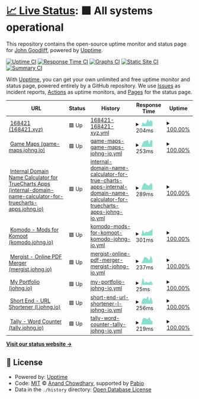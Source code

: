 # [📈 Live Status](https://status.johng.io): <!--live status--> **🟩 All systems operational**

This repository contains the open-source uptime monitor and status page for [John Goodliff](johng.io), powered by [Upptime](https://github.com/upptime/upptime).

[![Uptime CI](https://github.com/jerboa88/status/workflows/Uptime%20CI/badge.svg)](https://github.com/jerboa88/status/actions?query=workflow%3A%22Uptime+CI%22)
[![Response Time CI](https://github.com/jerboa88/status/workflows/Response%20Time%20CI/badge.svg)](https://github.com/jerboa88/status/actions?query=workflow%3A%22Response+Time+CI%22)
[![Graphs CI](https://github.com/jerboa88/status/workflows/Graphs%20CI/badge.svg)](https://github.com/jerboa88/status/actions?query=workflow%3A%22Graphs+CI%22)
[![Static Site CI](https://github.com/jerboa88/status/workflows/Static%20Site%20CI/badge.svg)](https://github.com/jerboa88/status/actions?query=workflow%3A%22Static+Site+CI%22)
[![Summary CI](https://github.com/jerboa88/status/workflows/Summary%20CI/badge.svg)](https://github.com/jerboa88/status/actions?query=workflow%3A%22Summary+CI%22)

With [Upptime](https://upptime.js.org), you can get your own unlimited and free uptime monitor and status page, powered entirely by a GitHub repository. We use [Issues](https://github.com/jerboa88/status/issues) as incident reports, [Actions](https://github.com/jerboa88/status/actions) as uptime monitors, and [Pages](https://status.johng.io) for the status page.

<!--start: status pages-->
<!-- This summary is generated by Upptime (https://github.com/upptime/upptime) -->
<!-- Do not edit this manually, your changes will be overwritten -->
<!-- prettier-ignore -->
| URL | Status | History | Response Time | Uptime |
| --- | ------ | ------- | ------------- | ------ |
| <img alt="" src="https://icons.duckduckgo.com/ip3/168421.xyz.ico" height="13"> [168421 (168421.xyz)](https://168421.xyz) | 🟩 Up | [168421-168421-xyz.yml](https://github.com/jerboa88/status/commits/HEAD/history/168421-168421-xyz.yml) | <details><summary><img alt="Response time graph" src="./graphs/168421-168421-xyz/response-time-week.png" height="20"> 204ms</summary><br><a href="https://status.johng.io/history/168421-168421-xyz"><img alt="Response time 255" src="https://img.shields.io/endpoint?url=https%3A%2F%2Fraw.githubusercontent.com%2Fjerboa88%2Fstatus%2FHEAD%2Fapi%2F168421-168421-xyz%2Fresponse-time.json"></a><br><a href="https://status.johng.io/history/168421-168421-xyz"><img alt="24-hour response time 216" src="https://img.shields.io/endpoint?url=https%3A%2F%2Fraw.githubusercontent.com%2Fjerboa88%2Fstatus%2FHEAD%2Fapi%2F168421-168421-xyz%2Fresponse-time-day.json"></a><br><a href="https://status.johng.io/history/168421-168421-xyz"><img alt="7-day response time 204" src="https://img.shields.io/endpoint?url=https%3A%2F%2Fraw.githubusercontent.com%2Fjerboa88%2Fstatus%2FHEAD%2Fapi%2F168421-168421-xyz%2Fresponse-time-week.json"></a><br><a href="https://status.johng.io/history/168421-168421-xyz"><img alt="30-day response time 254" src="https://img.shields.io/endpoint?url=https%3A%2F%2Fraw.githubusercontent.com%2Fjerboa88%2Fstatus%2FHEAD%2Fapi%2F168421-168421-xyz%2Fresponse-time-month.json"></a><br><a href="https://status.johng.io/history/168421-168421-xyz"><img alt="1-year response time 255" src="https://img.shields.io/endpoint?url=https%3A%2F%2Fraw.githubusercontent.com%2Fjerboa88%2Fstatus%2FHEAD%2Fapi%2F168421-168421-xyz%2Fresponse-time-year.json"></a></details> | <details><summary><a href="https://status.johng.io/history/168421-168421-xyz">100.00%</a></summary><a href="https://status.johng.io/history/168421-168421-xyz"><img alt="All-time uptime 100.00%" src="https://img.shields.io/endpoint?url=https%3A%2F%2Fraw.githubusercontent.com%2Fjerboa88%2Fstatus%2FHEAD%2Fapi%2F168421-168421-xyz%2Fuptime.json"></a><br><a href="https://status.johng.io/history/168421-168421-xyz"><img alt="24-hour uptime 100.00%" src="https://img.shields.io/endpoint?url=https%3A%2F%2Fraw.githubusercontent.com%2Fjerboa88%2Fstatus%2FHEAD%2Fapi%2F168421-168421-xyz%2Fuptime-day.json"></a><br><a href="https://status.johng.io/history/168421-168421-xyz"><img alt="7-day uptime 100.00%" src="https://img.shields.io/endpoint?url=https%3A%2F%2Fraw.githubusercontent.com%2Fjerboa88%2Fstatus%2FHEAD%2Fapi%2F168421-168421-xyz%2Fuptime-week.json"></a><br><a href="https://status.johng.io/history/168421-168421-xyz"><img alt="30-day uptime 100.00%" src="https://img.shields.io/endpoint?url=https%3A%2F%2Fraw.githubusercontent.com%2Fjerboa88%2Fstatus%2FHEAD%2Fapi%2F168421-168421-xyz%2Fuptime-month.json"></a><br><a href="https://status.johng.io/history/168421-168421-xyz"><img alt="1-year uptime 100.00%" src="https://img.shields.io/endpoint?url=https%3A%2F%2Fraw.githubusercontent.com%2Fjerboa88%2Fstatus%2FHEAD%2Fapi%2F168421-168421-xyz%2Fuptime-year.json"></a></details>
| <img alt="" src="https://icons.duckduckgo.com/ip3/game-maps.johng.io.ico" height="13"> [Game Maps (game-maps.johng.io)](https://game-maps.johng.io) | 🟩 Up | [game-maps-game-maps-johng-io.yml](https://github.com/jerboa88/status/commits/HEAD/history/game-maps-game-maps-johng-io.yml) | <details><summary><img alt="Response time graph" src="./graphs/game-maps-game-maps-johng-io/response-time-week.png" height="20"> 253ms</summary><br><a href="https://status.johng.io/history/game-maps-game-maps-johng-io"><img alt="Response time 301" src="https://img.shields.io/endpoint?url=https%3A%2F%2Fraw.githubusercontent.com%2Fjerboa88%2Fstatus%2FHEAD%2Fapi%2Fgame-maps-game-maps-johng-io%2Fresponse-time.json"></a><br><a href="https://status.johng.io/history/game-maps-game-maps-johng-io"><img alt="24-hour response time 276" src="https://img.shields.io/endpoint?url=https%3A%2F%2Fraw.githubusercontent.com%2Fjerboa88%2Fstatus%2FHEAD%2Fapi%2Fgame-maps-game-maps-johng-io%2Fresponse-time-day.json"></a><br><a href="https://status.johng.io/history/game-maps-game-maps-johng-io"><img alt="7-day response time 253" src="https://img.shields.io/endpoint?url=https%3A%2F%2Fraw.githubusercontent.com%2Fjerboa88%2Fstatus%2FHEAD%2Fapi%2Fgame-maps-game-maps-johng-io%2Fresponse-time-week.json"></a><br><a href="https://status.johng.io/history/game-maps-game-maps-johng-io"><img alt="30-day response time 286" src="https://img.shields.io/endpoint?url=https%3A%2F%2Fraw.githubusercontent.com%2Fjerboa88%2Fstatus%2FHEAD%2Fapi%2Fgame-maps-game-maps-johng-io%2Fresponse-time-month.json"></a><br><a href="https://status.johng.io/history/game-maps-game-maps-johng-io"><img alt="1-year response time 301" src="https://img.shields.io/endpoint?url=https%3A%2F%2Fraw.githubusercontent.com%2Fjerboa88%2Fstatus%2FHEAD%2Fapi%2Fgame-maps-game-maps-johng-io%2Fresponse-time-year.json"></a></details> | <details><summary><a href="https://status.johng.io/history/game-maps-game-maps-johng-io">100.00%</a></summary><a href="https://status.johng.io/history/game-maps-game-maps-johng-io"><img alt="All-time uptime 100.00%" src="https://img.shields.io/endpoint?url=https%3A%2F%2Fraw.githubusercontent.com%2Fjerboa88%2Fstatus%2FHEAD%2Fapi%2Fgame-maps-game-maps-johng-io%2Fuptime.json"></a><br><a href="https://status.johng.io/history/game-maps-game-maps-johng-io"><img alt="24-hour uptime 100.00%" src="https://img.shields.io/endpoint?url=https%3A%2F%2Fraw.githubusercontent.com%2Fjerboa88%2Fstatus%2FHEAD%2Fapi%2Fgame-maps-game-maps-johng-io%2Fuptime-day.json"></a><br><a href="https://status.johng.io/history/game-maps-game-maps-johng-io"><img alt="7-day uptime 100.00%" src="https://img.shields.io/endpoint?url=https%3A%2F%2Fraw.githubusercontent.com%2Fjerboa88%2Fstatus%2FHEAD%2Fapi%2Fgame-maps-game-maps-johng-io%2Fuptime-week.json"></a><br><a href="https://status.johng.io/history/game-maps-game-maps-johng-io"><img alt="30-day uptime 100.00%" src="https://img.shields.io/endpoint?url=https%3A%2F%2Fraw.githubusercontent.com%2Fjerboa88%2Fstatus%2FHEAD%2Fapi%2Fgame-maps-game-maps-johng-io%2Fuptime-month.json"></a><br><a href="https://status.johng.io/history/game-maps-game-maps-johng-io"><img alt="1-year uptime 100.00%" src="https://img.shields.io/endpoint?url=https%3A%2F%2Fraw.githubusercontent.com%2Fjerboa88%2Fstatus%2FHEAD%2Fapi%2Fgame-maps-game-maps-johng-io%2Fuptime-year.json"></a></details>
| <img alt="" src="https://icons.duckduckgo.com/ip3/internal-domain-name-calculator-for-truecharts-apps.johng.io.ico" height="13"> [Internal Domain Name Calculator for TrueCharts Apps (internal-domain-name-calculator-for-truecharts-apps.johng.io)](https://internal-domain-name-calculator-for-truecharts-apps.johng.io) | 🟩 Up | [internal-domain-name-calculator-for-true-charts-apps-internal-domain-name-calculator-for-truecharts-apps-johng-io.yml](https://github.com/jerboa88/status/commits/HEAD/history/internal-domain-name-calculator-for-true-charts-apps-internal-domain-name-calculator-for-truecharts-apps-johng-io.yml) | <details><summary><img alt="Response time graph" src="./graphs/internal-domain-name-calculator-for-true-charts-apps-internal-domain-name-calculator-for-truecharts-apps-johng-io/response-time-week.png" height="20"> 289ms</summary><br><a href="https://status.johng.io/history/internal-domain-name-calculator-for-true-charts-apps-internal-domain-name-calculator-for-truecharts-apps-johng-io"><img alt="Response time 289" src="https://img.shields.io/endpoint?url=https%3A%2F%2Fraw.githubusercontent.com%2Fjerboa88%2Fstatus%2FHEAD%2Fapi%2Finternal-domain-name-calculator-for-true-charts-apps-internal-domain-name-calculator-for-truecharts-apps-johng-io%2Fresponse-time.json"></a><br><a href="https://status.johng.io/history/internal-domain-name-calculator-for-true-charts-apps-internal-domain-name-calculator-for-truecharts-apps-johng-io"><img alt="24-hour response time 278" src="https://img.shields.io/endpoint?url=https%3A%2F%2Fraw.githubusercontent.com%2Fjerboa88%2Fstatus%2FHEAD%2Fapi%2Finternal-domain-name-calculator-for-true-charts-apps-internal-domain-name-calculator-for-truecharts-apps-johng-io%2Fresponse-time-day.json"></a><br><a href="https://status.johng.io/history/internal-domain-name-calculator-for-true-charts-apps-internal-domain-name-calculator-for-truecharts-apps-johng-io"><img alt="7-day response time 289" src="https://img.shields.io/endpoint?url=https%3A%2F%2Fraw.githubusercontent.com%2Fjerboa88%2Fstatus%2FHEAD%2Fapi%2Finternal-domain-name-calculator-for-true-charts-apps-internal-domain-name-calculator-for-truecharts-apps-johng-io%2Fresponse-time-week.json"></a><br><a href="https://status.johng.io/history/internal-domain-name-calculator-for-true-charts-apps-internal-domain-name-calculator-for-truecharts-apps-johng-io"><img alt="30-day response time 281" src="https://img.shields.io/endpoint?url=https%3A%2F%2Fraw.githubusercontent.com%2Fjerboa88%2Fstatus%2FHEAD%2Fapi%2Finternal-domain-name-calculator-for-true-charts-apps-internal-domain-name-calculator-for-truecharts-apps-johng-io%2Fresponse-time-month.json"></a><br><a href="https://status.johng.io/history/internal-domain-name-calculator-for-true-charts-apps-internal-domain-name-calculator-for-truecharts-apps-johng-io"><img alt="1-year response time 289" src="https://img.shields.io/endpoint?url=https%3A%2F%2Fraw.githubusercontent.com%2Fjerboa88%2Fstatus%2FHEAD%2Fapi%2Finternal-domain-name-calculator-for-true-charts-apps-internal-domain-name-calculator-for-truecharts-apps-johng-io%2Fresponse-time-year.json"></a></details> | <details><summary><a href="https://status.johng.io/history/internal-domain-name-calculator-for-true-charts-apps-internal-domain-name-calculator-for-truecharts-apps-johng-io">100.00%</a></summary><a href="https://status.johng.io/history/internal-domain-name-calculator-for-true-charts-apps-internal-domain-name-calculator-for-truecharts-apps-johng-io"><img alt="All-time uptime 100.00%" src="https://img.shields.io/endpoint?url=https%3A%2F%2Fraw.githubusercontent.com%2Fjerboa88%2Fstatus%2FHEAD%2Fapi%2Finternal-domain-name-calculator-for-true-charts-apps-internal-domain-name-calculator-for-truecharts-apps-johng-io%2Fuptime.json"></a><br><a href="https://status.johng.io/history/internal-domain-name-calculator-for-true-charts-apps-internal-domain-name-calculator-for-truecharts-apps-johng-io"><img alt="24-hour uptime 100.00%" src="https://img.shields.io/endpoint?url=https%3A%2F%2Fraw.githubusercontent.com%2Fjerboa88%2Fstatus%2FHEAD%2Fapi%2Finternal-domain-name-calculator-for-true-charts-apps-internal-domain-name-calculator-for-truecharts-apps-johng-io%2Fuptime-day.json"></a><br><a href="https://status.johng.io/history/internal-domain-name-calculator-for-true-charts-apps-internal-domain-name-calculator-for-truecharts-apps-johng-io"><img alt="7-day uptime 100.00%" src="https://img.shields.io/endpoint?url=https%3A%2F%2Fraw.githubusercontent.com%2Fjerboa88%2Fstatus%2FHEAD%2Fapi%2Finternal-domain-name-calculator-for-true-charts-apps-internal-domain-name-calculator-for-truecharts-apps-johng-io%2Fuptime-week.json"></a><br><a href="https://status.johng.io/history/internal-domain-name-calculator-for-true-charts-apps-internal-domain-name-calculator-for-truecharts-apps-johng-io"><img alt="30-day uptime 100.00%" src="https://img.shields.io/endpoint?url=https%3A%2F%2Fraw.githubusercontent.com%2Fjerboa88%2Fstatus%2FHEAD%2Fapi%2Finternal-domain-name-calculator-for-true-charts-apps-internal-domain-name-calculator-for-truecharts-apps-johng-io%2Fuptime-month.json"></a><br><a href="https://status.johng.io/history/internal-domain-name-calculator-for-true-charts-apps-internal-domain-name-calculator-for-truecharts-apps-johng-io"><img alt="1-year uptime 100.00%" src="https://img.shields.io/endpoint?url=https%3A%2F%2Fraw.githubusercontent.com%2Fjerboa88%2Fstatus%2FHEAD%2Fapi%2Finternal-domain-name-calculator-for-true-charts-apps-internal-domain-name-calculator-for-truecharts-apps-johng-io%2Fuptime-year.json"></a></details>
| <img alt="" src="https://icons.duckduckgo.com/ip3/komodo.johng.io.ico" height="13"> [Komodo - Mods for Komoot (komodo.johng.io)](https://komodo.johng.io) | 🟩 Up | [komodo-mods-for-komoot-komodo-johng-io.yml](https://github.com/jerboa88/status/commits/HEAD/history/komodo-mods-for-komoot-komodo-johng-io.yml) | <details><summary><img alt="Response time graph" src="./graphs/komodo-mods-for-komoot-komodo-johng-io/response-time-week.png" height="20"> 301ms</summary><br><a href="https://status.johng.io/history/komodo-mods-for-komoot-komodo-johng-io"><img alt="Response time 273" src="https://img.shields.io/endpoint?url=https%3A%2F%2Fraw.githubusercontent.com%2Fjerboa88%2Fstatus%2FHEAD%2Fapi%2Fkomodo-mods-for-komoot-komodo-johng-io%2Fresponse-time.json"></a><br><a href="https://status.johng.io/history/komodo-mods-for-komoot-komodo-johng-io"><img alt="24-hour response time 460" src="https://img.shields.io/endpoint?url=https%3A%2F%2Fraw.githubusercontent.com%2Fjerboa88%2Fstatus%2FHEAD%2Fapi%2Fkomodo-mods-for-komoot-komodo-johng-io%2Fresponse-time-day.json"></a><br><a href="https://status.johng.io/history/komodo-mods-for-komoot-komodo-johng-io"><img alt="7-day response time 301" src="https://img.shields.io/endpoint?url=https%3A%2F%2Fraw.githubusercontent.com%2Fjerboa88%2Fstatus%2FHEAD%2Fapi%2Fkomodo-mods-for-komoot-komodo-johng-io%2Fresponse-time-week.json"></a><br><a href="https://status.johng.io/history/komodo-mods-for-komoot-komodo-johng-io"><img alt="30-day response time 270" src="https://img.shields.io/endpoint?url=https%3A%2F%2Fraw.githubusercontent.com%2Fjerboa88%2Fstatus%2FHEAD%2Fapi%2Fkomodo-mods-for-komoot-komodo-johng-io%2Fresponse-time-month.json"></a><br><a href="https://status.johng.io/history/komodo-mods-for-komoot-komodo-johng-io"><img alt="1-year response time 273" src="https://img.shields.io/endpoint?url=https%3A%2F%2Fraw.githubusercontent.com%2Fjerboa88%2Fstatus%2FHEAD%2Fapi%2Fkomodo-mods-for-komoot-komodo-johng-io%2Fresponse-time-year.json"></a></details> | <details><summary><a href="https://status.johng.io/history/komodo-mods-for-komoot-komodo-johng-io">100.00%</a></summary><a href="https://status.johng.io/history/komodo-mods-for-komoot-komodo-johng-io"><img alt="All-time uptime 100.00%" src="https://img.shields.io/endpoint?url=https%3A%2F%2Fraw.githubusercontent.com%2Fjerboa88%2Fstatus%2FHEAD%2Fapi%2Fkomodo-mods-for-komoot-komodo-johng-io%2Fuptime.json"></a><br><a href="https://status.johng.io/history/komodo-mods-for-komoot-komodo-johng-io"><img alt="24-hour uptime 100.00%" src="https://img.shields.io/endpoint?url=https%3A%2F%2Fraw.githubusercontent.com%2Fjerboa88%2Fstatus%2FHEAD%2Fapi%2Fkomodo-mods-for-komoot-komodo-johng-io%2Fuptime-day.json"></a><br><a href="https://status.johng.io/history/komodo-mods-for-komoot-komodo-johng-io"><img alt="7-day uptime 100.00%" src="https://img.shields.io/endpoint?url=https%3A%2F%2Fraw.githubusercontent.com%2Fjerboa88%2Fstatus%2FHEAD%2Fapi%2Fkomodo-mods-for-komoot-komodo-johng-io%2Fuptime-week.json"></a><br><a href="https://status.johng.io/history/komodo-mods-for-komoot-komodo-johng-io"><img alt="30-day uptime 100.00%" src="https://img.shields.io/endpoint?url=https%3A%2F%2Fraw.githubusercontent.com%2Fjerboa88%2Fstatus%2FHEAD%2Fapi%2Fkomodo-mods-for-komoot-komodo-johng-io%2Fuptime-month.json"></a><br><a href="https://status.johng.io/history/komodo-mods-for-komoot-komodo-johng-io"><img alt="1-year uptime 100.00%" src="https://img.shields.io/endpoint?url=https%3A%2F%2Fraw.githubusercontent.com%2Fjerboa88%2Fstatus%2FHEAD%2Fapi%2Fkomodo-mods-for-komoot-komodo-johng-io%2Fuptime-year.json"></a></details>
| <img alt="" src="https://icons.duckduckgo.com/ip3/mergist.johng.io.ico" height="13"> [Mergist - Online PDF Merger (mergist.johng.io)](https://mergist.johng.io) | 🟩 Up | [mergist-online-pdf-merger-mergist-johng-io.yml](https://github.com/jerboa88/status/commits/HEAD/history/mergist-online-pdf-merger-mergist-johng-io.yml) | <details><summary><img alt="Response time graph" src="./graphs/mergist-online-pdf-merger-mergist-johng-io/response-time-week.png" height="20"> 237ms</summary><br><a href="https://status.johng.io/history/mergist-online-pdf-merger-mergist-johng-io"><img alt="Response time 305" src="https://img.shields.io/endpoint?url=https%3A%2F%2Fraw.githubusercontent.com%2Fjerboa88%2Fstatus%2FHEAD%2Fapi%2Fmergist-online-pdf-merger-mergist-johng-io%2Fresponse-time.json"></a><br><a href="https://status.johng.io/history/mergist-online-pdf-merger-mergist-johng-io"><img alt="24-hour response time 144" src="https://img.shields.io/endpoint?url=https%3A%2F%2Fraw.githubusercontent.com%2Fjerboa88%2Fstatus%2FHEAD%2Fapi%2Fmergist-online-pdf-merger-mergist-johng-io%2Fresponse-time-day.json"></a><br><a href="https://status.johng.io/history/mergist-online-pdf-merger-mergist-johng-io"><img alt="7-day response time 237" src="https://img.shields.io/endpoint?url=https%3A%2F%2Fraw.githubusercontent.com%2Fjerboa88%2Fstatus%2FHEAD%2Fapi%2Fmergist-online-pdf-merger-mergist-johng-io%2Fresponse-time-week.json"></a><br><a href="https://status.johng.io/history/mergist-online-pdf-merger-mergist-johng-io"><img alt="30-day response time 290" src="https://img.shields.io/endpoint?url=https%3A%2F%2Fraw.githubusercontent.com%2Fjerboa88%2Fstatus%2FHEAD%2Fapi%2Fmergist-online-pdf-merger-mergist-johng-io%2Fresponse-time-month.json"></a><br><a href="https://status.johng.io/history/mergist-online-pdf-merger-mergist-johng-io"><img alt="1-year response time 305" src="https://img.shields.io/endpoint?url=https%3A%2F%2Fraw.githubusercontent.com%2Fjerboa88%2Fstatus%2FHEAD%2Fapi%2Fmergist-online-pdf-merger-mergist-johng-io%2Fresponse-time-year.json"></a></details> | <details><summary><a href="https://status.johng.io/history/mergist-online-pdf-merger-mergist-johng-io">100.00%</a></summary><a href="https://status.johng.io/history/mergist-online-pdf-merger-mergist-johng-io"><img alt="All-time uptime 100.00%" src="https://img.shields.io/endpoint?url=https%3A%2F%2Fraw.githubusercontent.com%2Fjerboa88%2Fstatus%2FHEAD%2Fapi%2Fmergist-online-pdf-merger-mergist-johng-io%2Fuptime.json"></a><br><a href="https://status.johng.io/history/mergist-online-pdf-merger-mergist-johng-io"><img alt="24-hour uptime 100.00%" src="https://img.shields.io/endpoint?url=https%3A%2F%2Fraw.githubusercontent.com%2Fjerboa88%2Fstatus%2FHEAD%2Fapi%2Fmergist-online-pdf-merger-mergist-johng-io%2Fuptime-day.json"></a><br><a href="https://status.johng.io/history/mergist-online-pdf-merger-mergist-johng-io"><img alt="7-day uptime 100.00%" src="https://img.shields.io/endpoint?url=https%3A%2F%2Fraw.githubusercontent.com%2Fjerboa88%2Fstatus%2FHEAD%2Fapi%2Fmergist-online-pdf-merger-mergist-johng-io%2Fuptime-week.json"></a><br><a href="https://status.johng.io/history/mergist-online-pdf-merger-mergist-johng-io"><img alt="30-day uptime 100.00%" src="https://img.shields.io/endpoint?url=https%3A%2F%2Fraw.githubusercontent.com%2Fjerboa88%2Fstatus%2FHEAD%2Fapi%2Fmergist-online-pdf-merger-mergist-johng-io%2Fuptime-month.json"></a><br><a href="https://status.johng.io/history/mergist-online-pdf-merger-mergist-johng-io"><img alt="1-year uptime 100.00%" src="https://img.shields.io/endpoint?url=https%3A%2F%2Fraw.githubusercontent.com%2Fjerboa88%2Fstatus%2FHEAD%2Fapi%2Fmergist-online-pdf-merger-mergist-johng-io%2Fuptime-year.json"></a></details>
| <img alt="" src="https://icons.duckduckgo.com/ip3/komodo.johng.io.ico" height="13"> [My Portfolio (johng.io)](https://komodo.johng.io) | 🟩 Up | [my-portfolio-johng-io.yml](https://github.com/jerboa88/status/commits/HEAD/history/my-portfolio-johng-io.yml) | <details><summary><img alt="Response time graph" src="./graphs/my-portfolio-johng-io/response-time-week.png" height="20"> 25ms</summary><br><a href="https://status.johng.io/history/my-portfolio-johng-io"><img alt="Response time 36" src="https://img.shields.io/endpoint?url=https%3A%2F%2Fraw.githubusercontent.com%2Fjerboa88%2Fstatus%2FHEAD%2Fapi%2Fmy-portfolio-johng-io%2Fresponse-time.json"></a><br><a href="https://status.johng.io/history/my-portfolio-johng-io"><img alt="24-hour response time 14" src="https://img.shields.io/endpoint?url=https%3A%2F%2Fraw.githubusercontent.com%2Fjerboa88%2Fstatus%2FHEAD%2Fapi%2Fmy-portfolio-johng-io%2Fresponse-time-day.json"></a><br><a href="https://status.johng.io/history/my-portfolio-johng-io"><img alt="7-day response time 25" src="https://img.shields.io/endpoint?url=https%3A%2F%2Fraw.githubusercontent.com%2Fjerboa88%2Fstatus%2FHEAD%2Fapi%2Fmy-portfolio-johng-io%2Fresponse-time-week.json"></a><br><a href="https://status.johng.io/history/my-portfolio-johng-io"><img alt="30-day response time 33" src="https://img.shields.io/endpoint?url=https%3A%2F%2Fraw.githubusercontent.com%2Fjerboa88%2Fstatus%2FHEAD%2Fapi%2Fmy-portfolio-johng-io%2Fresponse-time-month.json"></a><br><a href="https://status.johng.io/history/my-portfolio-johng-io"><img alt="1-year response time 36" src="https://img.shields.io/endpoint?url=https%3A%2F%2Fraw.githubusercontent.com%2Fjerboa88%2Fstatus%2FHEAD%2Fapi%2Fmy-portfolio-johng-io%2Fresponse-time-year.json"></a></details> | <details><summary><a href="https://status.johng.io/history/my-portfolio-johng-io">100.00%</a></summary><a href="https://status.johng.io/history/my-portfolio-johng-io"><img alt="All-time uptime 100.00%" src="https://img.shields.io/endpoint?url=https%3A%2F%2Fraw.githubusercontent.com%2Fjerboa88%2Fstatus%2FHEAD%2Fapi%2Fmy-portfolio-johng-io%2Fuptime.json"></a><br><a href="https://status.johng.io/history/my-portfolio-johng-io"><img alt="24-hour uptime 100.00%" src="https://img.shields.io/endpoint?url=https%3A%2F%2Fraw.githubusercontent.com%2Fjerboa88%2Fstatus%2FHEAD%2Fapi%2Fmy-portfolio-johng-io%2Fuptime-day.json"></a><br><a href="https://status.johng.io/history/my-portfolio-johng-io"><img alt="7-day uptime 100.00%" src="https://img.shields.io/endpoint?url=https%3A%2F%2Fraw.githubusercontent.com%2Fjerboa88%2Fstatus%2FHEAD%2Fapi%2Fmy-portfolio-johng-io%2Fuptime-week.json"></a><br><a href="https://status.johng.io/history/my-portfolio-johng-io"><img alt="30-day uptime 100.00%" src="https://img.shields.io/endpoint?url=https%3A%2F%2Fraw.githubusercontent.com%2Fjerboa88%2Fstatus%2FHEAD%2Fapi%2Fmy-portfolio-johng-io%2Fuptime-month.json"></a><br><a href="https://status.johng.io/history/my-portfolio-johng-io"><img alt="1-year uptime 100.00%" src="https://img.shields.io/endpoint?url=https%3A%2F%2Fraw.githubusercontent.com%2Fjerboa88%2Fstatus%2FHEAD%2Fapi%2Fmy-portfolio-johng-io%2Fuptime-year.json"></a></details>
| <img alt="" src="https://icons.duckduckgo.com/ip3/l.johng.io.ico" height="13"> [Short End - URL Shortener (l.johng.io)](https://l.johng.io) | 🟩 Up | [short-end-url-shortener-l-johng-io.yml](https://github.com/jerboa88/status/commits/HEAD/history/short-end-url-shortener-l-johng-io.yml) | <details><summary><img alt="Response time graph" src="./graphs/short-end-url-shortener-l-johng-io/response-time-week.png" height="20"> 256ms</summary><br><a href="https://status.johng.io/history/short-end-url-shortener-l-johng-io"><img alt="Response time 270" src="https://img.shields.io/endpoint?url=https%3A%2F%2Fraw.githubusercontent.com%2Fjerboa88%2Fstatus%2FHEAD%2Fapi%2Fshort-end-url-shortener-l-johng-io%2Fresponse-time.json"></a><br><a href="https://status.johng.io/history/short-end-url-shortener-l-johng-io"><img alt="24-hour response time 124" src="https://img.shields.io/endpoint?url=https%3A%2F%2Fraw.githubusercontent.com%2Fjerboa88%2Fstatus%2FHEAD%2Fapi%2Fshort-end-url-shortener-l-johng-io%2Fresponse-time-day.json"></a><br><a href="https://status.johng.io/history/short-end-url-shortener-l-johng-io"><img alt="7-day response time 256" src="https://img.shields.io/endpoint?url=https%3A%2F%2Fraw.githubusercontent.com%2Fjerboa88%2Fstatus%2FHEAD%2Fapi%2Fshort-end-url-shortener-l-johng-io%2Fresponse-time-week.json"></a><br><a href="https://status.johng.io/history/short-end-url-shortener-l-johng-io"><img alt="30-day response time 266" src="https://img.shields.io/endpoint?url=https%3A%2F%2Fraw.githubusercontent.com%2Fjerboa88%2Fstatus%2FHEAD%2Fapi%2Fshort-end-url-shortener-l-johng-io%2Fresponse-time-month.json"></a><br><a href="https://status.johng.io/history/short-end-url-shortener-l-johng-io"><img alt="1-year response time 270" src="https://img.shields.io/endpoint?url=https%3A%2F%2Fraw.githubusercontent.com%2Fjerboa88%2Fstatus%2FHEAD%2Fapi%2Fshort-end-url-shortener-l-johng-io%2Fresponse-time-year.json"></a></details> | <details><summary><a href="https://status.johng.io/history/short-end-url-shortener-l-johng-io">100.00%</a></summary><a href="https://status.johng.io/history/short-end-url-shortener-l-johng-io"><img alt="All-time uptime 100.00%" src="https://img.shields.io/endpoint?url=https%3A%2F%2Fraw.githubusercontent.com%2Fjerboa88%2Fstatus%2FHEAD%2Fapi%2Fshort-end-url-shortener-l-johng-io%2Fuptime.json"></a><br><a href="https://status.johng.io/history/short-end-url-shortener-l-johng-io"><img alt="24-hour uptime 100.00%" src="https://img.shields.io/endpoint?url=https%3A%2F%2Fraw.githubusercontent.com%2Fjerboa88%2Fstatus%2FHEAD%2Fapi%2Fshort-end-url-shortener-l-johng-io%2Fuptime-day.json"></a><br><a href="https://status.johng.io/history/short-end-url-shortener-l-johng-io"><img alt="7-day uptime 100.00%" src="https://img.shields.io/endpoint?url=https%3A%2F%2Fraw.githubusercontent.com%2Fjerboa88%2Fstatus%2FHEAD%2Fapi%2Fshort-end-url-shortener-l-johng-io%2Fuptime-week.json"></a><br><a href="https://status.johng.io/history/short-end-url-shortener-l-johng-io"><img alt="30-day uptime 100.00%" src="https://img.shields.io/endpoint?url=https%3A%2F%2Fraw.githubusercontent.com%2Fjerboa88%2Fstatus%2FHEAD%2Fapi%2Fshort-end-url-shortener-l-johng-io%2Fuptime-month.json"></a><br><a href="https://status.johng.io/history/short-end-url-shortener-l-johng-io"><img alt="1-year uptime 100.00%" src="https://img.shields.io/endpoint?url=https%3A%2F%2Fraw.githubusercontent.com%2Fjerboa88%2Fstatus%2FHEAD%2Fapi%2Fshort-end-url-shortener-l-johng-io%2Fuptime-year.json"></a></details>
| <img alt="" src="https://icons.duckduckgo.com/ip3/tally.johng.io.ico" height="13"> [Tally - Word Counter (tally.johng.io)](https://tally.johng.io) | 🟩 Up | [tally-word-counter-tally-johng-io.yml](https://github.com/jerboa88/status/commits/HEAD/history/tally-word-counter-tally-johng-io.yml) | <details><summary><img alt="Response time graph" src="./graphs/tally-word-counter-tally-johng-io/response-time-week.png" height="20"> 219ms</summary><br><a href="https://status.johng.io/history/tally-word-counter-tally-johng-io"><img alt="Response time 236" src="https://img.shields.io/endpoint?url=https%3A%2F%2Fraw.githubusercontent.com%2Fjerboa88%2Fstatus%2FHEAD%2Fapi%2Ftally-word-counter-tally-johng-io%2Fresponse-time.json"></a><br><a href="https://status.johng.io/history/tally-word-counter-tally-johng-io"><img alt="24-hour response time 128" src="https://img.shields.io/endpoint?url=https%3A%2F%2Fraw.githubusercontent.com%2Fjerboa88%2Fstatus%2FHEAD%2Fapi%2Ftally-word-counter-tally-johng-io%2Fresponse-time-day.json"></a><br><a href="https://status.johng.io/history/tally-word-counter-tally-johng-io"><img alt="7-day response time 219" src="https://img.shields.io/endpoint?url=https%3A%2F%2Fraw.githubusercontent.com%2Fjerboa88%2Fstatus%2FHEAD%2Fapi%2Ftally-word-counter-tally-johng-io%2Fresponse-time-week.json"></a><br><a href="https://status.johng.io/history/tally-word-counter-tally-johng-io"><img alt="30-day response time 228" src="https://img.shields.io/endpoint?url=https%3A%2F%2Fraw.githubusercontent.com%2Fjerboa88%2Fstatus%2FHEAD%2Fapi%2Ftally-word-counter-tally-johng-io%2Fresponse-time-month.json"></a><br><a href="https://status.johng.io/history/tally-word-counter-tally-johng-io"><img alt="1-year response time 236" src="https://img.shields.io/endpoint?url=https%3A%2F%2Fraw.githubusercontent.com%2Fjerboa88%2Fstatus%2FHEAD%2Fapi%2Ftally-word-counter-tally-johng-io%2Fresponse-time-year.json"></a></details> | <details><summary><a href="https://status.johng.io/history/tally-word-counter-tally-johng-io">100.00%</a></summary><a href="https://status.johng.io/history/tally-word-counter-tally-johng-io"><img alt="All-time uptime 100.00%" src="https://img.shields.io/endpoint?url=https%3A%2F%2Fraw.githubusercontent.com%2Fjerboa88%2Fstatus%2FHEAD%2Fapi%2Ftally-word-counter-tally-johng-io%2Fuptime.json"></a><br><a href="https://status.johng.io/history/tally-word-counter-tally-johng-io"><img alt="24-hour uptime 100.00%" src="https://img.shields.io/endpoint?url=https%3A%2F%2Fraw.githubusercontent.com%2Fjerboa88%2Fstatus%2FHEAD%2Fapi%2Ftally-word-counter-tally-johng-io%2Fuptime-day.json"></a><br><a href="https://status.johng.io/history/tally-word-counter-tally-johng-io"><img alt="7-day uptime 100.00%" src="https://img.shields.io/endpoint?url=https%3A%2F%2Fraw.githubusercontent.com%2Fjerboa88%2Fstatus%2FHEAD%2Fapi%2Ftally-word-counter-tally-johng-io%2Fuptime-week.json"></a><br><a href="https://status.johng.io/history/tally-word-counter-tally-johng-io"><img alt="30-day uptime 100.00%" src="https://img.shields.io/endpoint?url=https%3A%2F%2Fraw.githubusercontent.com%2Fjerboa88%2Fstatus%2FHEAD%2Fapi%2Ftally-word-counter-tally-johng-io%2Fuptime-month.json"></a><br><a href="https://status.johng.io/history/tally-word-counter-tally-johng-io"><img alt="1-year uptime 100.00%" src="https://img.shields.io/endpoint?url=https%3A%2F%2Fraw.githubusercontent.com%2Fjerboa88%2Fstatus%2FHEAD%2Fapi%2Ftally-word-counter-tally-johng-io%2Fuptime-year.json"></a></details>

<!--end: status pages-->

[**Visit our status website →**](https://status.johng.io)

## 📄 License

- Powered by: [Upptime](https://github.com/upptime/upptime)
- Code: [MIT](./LICENSE) © [Anand Chowdhary](https://anandchowdhary.com), supported by [Pabio](https://pabio.com)
- Data in the `./history` directory: [Open Database License](https://opendatacommons.org/licenses/odbl/1-0/)
